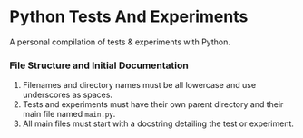 # Python Tests And Experiments
A personal compilation of tests & experiments with Python.
### File Structure and Initial Documentation
1. Filenames and directory names must be all lowercase and use underscores as spaces.  
2. Tests and experiments must have their own parent directory and their main file named `main.py`.  
3. All main files must start with a docstring detailing the test or experiment.
